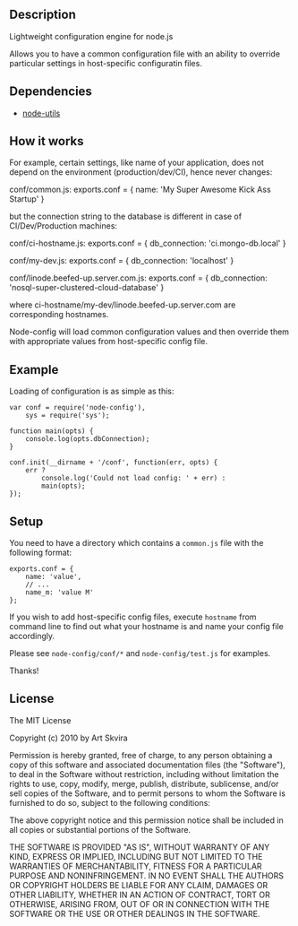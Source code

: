 ## Description
Lightweight configuration engine for node.js

Allows you to have a common configuration file with an ability to override
particular settings in host-specific configuratin files.

## Dependencies

* [node-utils](http://bitbucket.org/shivercube/node-utils)

## How it works
For example, certain settings, like name of your application, does not depend
on the environment (production/dev/CI), hence never changes:

conf/common.js:
    exports.conf = {
        name: 'My Super Awesome Kick Ass Startup'
    }

but the connection string to the database is different in case of
CI/Dev/Production machines:

conf/ci-hostname.js:
    exports.conf = {
        db_connection: 'ci.mongo-db.local'
    }

conf/my-dev.js:
    exports.conf = {
        db_connection: 'localhost'
    }

conf/linode.beefed-up.server.com.js:
    exports.conf = {
        db_connection: 'nosql-super-clustered-cloud-database'
    }

where ci-hostname/my-dev/linode.beefed-up.server.com are corresponding
hostnames.

Node-config will load common configuration values and then override them with
appropriate values from host-specific config file.

## Example

Loading of configuration is as simple as this:

    var conf = require('node-config'),
        sys = require('sys');

    function main(opts) {
        console.log(opts.dbConnection);
    }

    conf.init(__dirname + '/conf', function(err, opts) {
        err ?
            console.log('Could not load config: ' + err) :
            main(opts);
    });

## Setup

You need to have a directory which contains a `common.js` file with the
following format:

    exports.conf = {
        name: 'value',
        // ...
        name_m: 'value M'
    };

If you wish to add host-specific config files, execute `hostname` from command
line to find out what your hostname is and name your config file accordingly.

Please see `node-config/conf/*` and `node-config/test.js` for examples.

Thanks!

## License

The MIT License

Copyright (c) 2010 by Art Skvira

Permission is hereby granted, free of charge, to any person obtaining a copy
of this software and associated documentation files (the "Software"), to deal
in the Software without restriction, including without limitation the rights
to use, copy, modify, merge, publish, distribute, sublicense, and/or sell
copies of the Software, and to permit persons to whom the Software is
furnished to do so, subject to the following conditions:

The above copyright notice and this permission notice shall be included in
all copies or substantial portions of the Software.

THE SOFTWARE IS PROVIDED "AS IS", WITHOUT WARRANTY OF ANY KIND, EXPRESS OR
IMPLIED, INCLUDING BUT NOT LIMITED TO THE WARRANTIES OF MERCHANTABILITY,
FITNESS FOR A PARTICULAR PURPOSE AND NONINFRINGEMENT. IN NO EVENT SHALL THE
AUTHORS OR COPYRIGHT HOLDERS BE LIABLE FOR ANY CLAIM, DAMAGES OR OTHER
LIABILITY, WHETHER IN AN ACTION OF CONTRACT, TORT OR OTHERWISE, ARISING FROM,
OUT OF OR IN CONNECTION WITH THE SOFTWARE OR THE USE OR OTHER DEALINGS IN
THE SOFTWARE.
